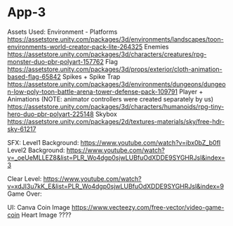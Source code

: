 # App-3


Assets Used:
Environment - Platforms https://assetstore.unity.com/packages/3d/environments/landscapes/toon-environments-world-creator-pack-lite-264325
Enemies https://assetstore.unity.com/packages/3d/characters/creatures/rpg-monster-duo-pbr-polyart-157762
Flag https://assetstore.unity.com/packages/3d/props/exterior/cloth-animation-based-flag-65842
Spikes + Spike Trap https://assetstore.unity.com/packages/3d/environments/dungeons/dungeon-low-poly-toon-battle-arena-tower-defense-pack-109791
Player + Animations (NOTE: animator controllers were created separately by us) https://assetstore.unity.com/packages/3d/characters/humanoids/rpg-tiny-hero-duo-pbr-polyart-225148
Skybox https://assetstore.unity.com/packages/2d/textures-materials/sky/free-hdr-sky-61217

SFX:
Level1 Background: https://www.youtube.com/watch?v=ibx0bZ_b0fI
Level2 Background: https://www.youtube.com/watch?v=_oeUeMLLEZ8&list=PLR_Wo4dgp0sjwLUBfuOdXDDE9SYGHRJsl&index=3

Clear Level: https://www.youtube.com/watch?v=xdJI3u7kK_E&list=PLR_Wo4dgp0sjwLUBfuOdXDDE9SYGHRJsl&index=9
Game Over: 

UI:
Canva 
Coin Image https://www.vecteezy.com/free-vector/video-game-coin
Heart Image ????